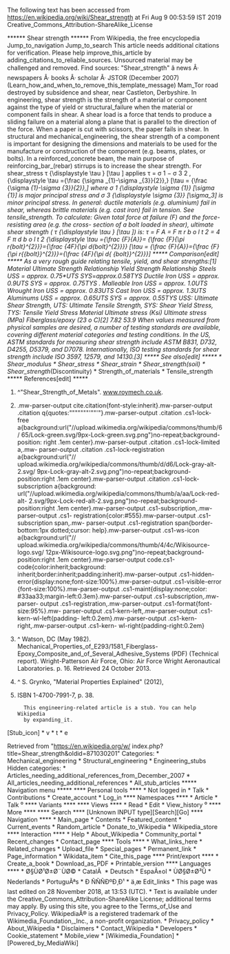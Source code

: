 The following text has been accessed from https://en.wikipedia.org/wiki/Shear_strength at Fri Aug 9 00:53:59 IST 2019
Creative_Commons_Attribution-ShareAlike_License





















****** Shear strength ******
From Wikipedia, the free encyclopedia
Jump_to_navigation Jump_to_search
 This article needs additional citations for verification. Please help improve_this_article by
 adding_citations_to_reliable_sources. Unsourced material may be challenged and removed.
 Find sources: "Shear_strength" â news Â· newspapers Â· books Â· scholar Â· JSTOR (December
 2007)(Learn_how_and_when_to_remove_this_template_message)
Mam_Tor road destroyed by subsidence and shear, near Castleton, Derbyshire.
In engineering, shear strength is the strength of a material or component
against the type of yield or structural_failure when the material or component
fails in shear. A shear load is a force that tends to produce a sliding failure
on a material along a plane that is parallel to the direction of the force.
When a paper is cut with scissors, the paper fails in shear.
In structural and mechanical_engineering, the shear strength of a component is
important for designing the dimensions and materials to be used for the
manufacture or construction of the component (e.g. beams, plates, or bolts). In
a reinforced_concrete beam, the main purpose of reinforcing_bar_(rebar)
stirrups is to increase the shear strength.
For shear_stress     &#x03C4;   {\displaystyle \tau }  [\tau ] applies
         &#x03C4; =     &#x03C3;  1   &#x2212;  &#x03C3;  3    2   ,
      {\displaystyle \tau ={\frac {\sigma _{1}-\sigma _{3}}{2}},}  [\tau =
      {\frac  {\sigma _{1}-\sigma _{3}}{2}},]
where
          &#x03C3;  1     {\displaystyle \sigma _{1}}  [\sigma _{1}] is major
      principal stress and
          &#x03C3;  3     {\displaystyle \sigma _{3}}  [\sigma_3] is minor
      principal stress.
In general: ductile materials (e.g. aluminium) fail in shear, whereas brittle
materials (e.g. cast iron) fail in tension. See tensile_strength.
To calculate:
Given total force at failure (F) and the force-resisting area (e.g. the cross-
section of a bolt loaded in shear), ultimate shear strength (    &#x03C4;
{\displaystyle \tau }  [\tau ]) is:
         &#x03C4; =   F A   =   F  &#x03C0;  r  b o l t   2      =    4 F
      &#x03C0;  d  b o l t   2        {\displaystyle \tau ={\frac {F}{A}}=
      {\frac {F}{\pi r_{bolt}^{2}}}={\frac {4F}{\pi d_{bolt}^{2}}}}  [\tau =
      {\frac  {F}{A}}={\frac  {F}{\pi r_{{bolt}}^{2}}}={\frac  {4F}{\pi d_{
      {bolt}}^{2}}}]
***** Comparison[edit] *****
As a very rough guide relating tensile, yield, and shear strengths:[1]
Material       Ultimate Strength Relationship Yield Strength Relationship
Steels         USS = approx. 0.75*UTS         SYS_=_approx._0.58*TYS
Ductile Iron   USS = approx. 0.9*UTS          SYS = approx. 0.75*TYS .
Malleable Iron USS = approx. 1.0*UTS
Wrought Iron   USS = approx. 0.83*UTS
Cast Iron      USS = approx. 1.3*UTS
Aluminums      USS = approx. 0.65*UTS         SYS = approx. 0.55*TYS
USS: Ultimate Shear Strength, UTS: Ultimate Tensile Strength, SYS: Shear Yield
Stress, TYS: Tensile Yield Stress
Material                     Ultimate stress (Ksi) Ultimate stress (MPa)
Fiberglass/epoxy (23 o C)[2] 7.82                  53.9
When values measured from physical samples are desired, a number of testing
standards are available, covering different material categories and testing
conditions. In the US, ASTM standards for measuring shear strength include ASTM
B831, D732, D4255, D5379, and D7078. Internationally, ISO testing standards for
shear strength include ISO 3597, 12579, and 14130.[3]
***** See also[edit] *****
    * Shear_modulus
    * Shear_stress
    * Shear_strain
    * Shear_strength_(soil)
    * Shear_strength_(Discontinuity)
    * Strength_of_materials
    * Tensile_strength
***** References[edit] *****
   1. ^"Shear_Strength_of_Metals". www.roymech.co.uk.
   2. .mw-parser-output cite.citation{font-style:inherit}.mw-parser-output
      .citation q{quotes:"\"""\"""'""'"}.mw-parser-output .citation .cs1-lock-
      free a{background:url("//upload.wikimedia.org/wikipedia/commons/thumb/6/
      65/Lock-green.svg/9px-Lock-green.svg.png")no-repeat;background-position:
      right .1em center}.mw-parser-output .citation .cs1-lock-limited a,.mw-
      parser-output .citation .cs1-lock-registration a{background:url("//
      upload.wikimedia.org/wikipedia/commons/thumb/d/d6/Lock-gray-alt-2.svg/
      9px-Lock-gray-alt-2.svg.png")no-repeat;background-position:right .1em
      center}.mw-parser-output .citation .cs1-lock-subscription a{background:
      url("//upload.wikimedia.org/wikipedia/commons/thumb/a/aa/Lock-red-alt-
      2.svg/9px-Lock-red-alt-2.svg.png")no-repeat;background-position:right
      .1em center}.mw-parser-output .cs1-subscription,.mw-parser-output .cs1-
      registration{color:#555}.mw-parser-output .cs1-subscription span,.mw-
      parser-output .cs1-registration span{border-bottom:1px dotted;cursor:
      help}.mw-parser-output .cs1-ws-icon a{background:url("//
      upload.wikimedia.org/wikipedia/commons/thumb/4/4c/Wikisource-logo.svg/
      12px-Wikisource-logo.svg.png")no-repeat;background-position:right .1em
      center}.mw-parser-output code.cs1-code{color:inherit;background:
      inherit;border:inherit;padding:inherit}.mw-parser-output .cs1-hidden-
      error{display:none;font-size:100%}.mw-parser-output .cs1-visible-error
      {font-size:100%}.mw-parser-output .cs1-maint{display:none;color:
      #33aa33;margin-left:0.3em}.mw-parser-output .cs1-subscription,.mw-parser-
      output .cs1-registration,.mw-parser-output .cs1-format{font-size:95%}.mw-
      parser-output .cs1-kern-left,.mw-parser-output .cs1-kern-wl-left{padding-
      left:0.2em}.mw-parser-output .cs1-kern-right,.mw-parser-output .cs1-kern-
      wl-right{padding-right:0.2em}
   3. ^ Watson, DC (May 1982). Mechanical_Properties_of_E293/1581_Fiberglass-
      Epoxy_Composite_and_of_Several_Adhesive_Systems (PDF) (Technical report).
      Wright-Patterson Air Force, Ohio: Air Force Wright Aeronautical
      Laboratories. p. 16. Retrieved 24 October 2013.
   4. ^ S. Grynko, "Material Properties Explained" (2012),
   5. ISBN 1-4700-7991-7, p. 38.

            This engineering-related article is a stub. You can help Wikipedia
            by expanding_it.
[Stub_icon]     * v
                * t
                * e

Retrieved from "https://en.wikipedia.org/w/
index.php?title=Shear_strength&oldid=871030201"
Categories:
    * Mechanical_engineering
    * Structural_engineering
    * Engineering_stubs
Hidden categories:
    * Articles_needing_additional_references_from_December_2007
    * All_articles_needing_additional_references
    * All_stub_articles
***** Navigation menu *****
**** Personal tools ****
    * Not logged in
    * Talk
    * Contributions
    * Create_account
    * Log_in
**** Namespaces ****
    * Article
    * Talk
⁰
**** Variants ****
**** Views ****
    * Read
    * Edit
    * View_history
⁰
**** More ****
**** Search ****
[Unknown INPUT type][Search][Go]
**** Navigation ****
    * Main_page
    * Contents
    * Featured_content
    * Current_events
    * Random_article
    * Donate_to_Wikipedia
    * Wikipedia_store
**** Interaction ****
    * Help
    * About_Wikipedia
    * Community_portal
    * Recent_changes
    * Contact_page
**** Tools ****
    * What_links_here
    * Related_changes
    * Upload_file
    * Special_pages
    * Permanent_link
    * Page_information
    * Wikidata_item
    * Cite_this_page
**** Print/export ****
    * Create_a_book
    * Download_as_PDF
    * Printable_version
**** Languages ****
    * Ø§ÙØ¹Ø±Ø¨ÙØ©
    * CatalÃ 
    * Deutsch
    * EspaÃ±ol
    * ÙØ§Ø±Ø³Û
    * Nederlands
    * PortuguÃªs
    * Ð ÑÑÑÐºÐ¸Ð¹
    * ä¸­æ
Edit_links
    * This page was last edited on 28 November 2018, at 13:53 (UTC).
    * Text is available under the Creative_Commons_Attribution-ShareAlike
      License; additional terms may apply. By using this site, you agree to the
      Terms_of_Use and Privacy_Policy. WikipediaÂ® is a registered trademark of
      the Wikimedia_Foundation,_Inc., a non-profit organization.
    * Privacy_policy
    * About_Wikipedia
    * Disclaimers
    * Contact_Wikipedia
    * Developers
    * Cookie_statement
    * Mobile_view
    * [Wikimedia_Foundation]
    * [Powered_by_MediaWiki]

